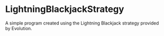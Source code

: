 # LightningBlackjackStrategy
A simple program created using the Lightning Blackjack strategy provided by Evolution.
